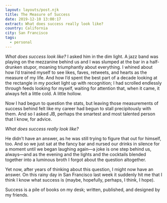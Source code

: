 ```yaml
---
layout: layouts/post.njk
title: The Measure of Success
date: 2019-12-10 13:00:17
extract: What does success really look like?
country: California
city: San Francisco
tags:
  - personal
---
```


_What does success look like?_ I asked him in the dim light. A jazz band was playing on the mezzanine behind us and I was slumped at the bar in a half-drunken stupor, moaning triumphantly about everything. I whined about how I’d trained myself to see likes, faves, retweets, and hearts as the measure of my life. And how I’d spent the best part of a decade looking at the rectangle in my pocket light up with recognition; I had scrolled endlessly through feeds looking for myself, waiting for attention that, when it came, it always felt a little cold. A little hollow.

Now I had begun to question the stats, but leaving those measurements of success behind felt like my career had begun to stall precipitously with them. And so I asked JB, perhaps the smartest and most talented person that I know, for advice.

_What does success really look like?_

He didn’t have an answer, as he was still trying to figure that out for himself, too. And so we just sat at the fancy bar and nursed our drinks in silence for a moment until we began laughing again—a joke is one step behind us, always—and as the evening and the lights and the cocktails blended together into a luminous broth I forgot about the question altogether.

Yet now, after years of thinking about this question, I might now have an answer. On this rainy day in San Francisco last week it suddenly hit me that I think I know what success is (maybe, hopefully, perhaps, I think, I hope).

Success is a pile of books on my desk; written, published, and designed by my friends.
